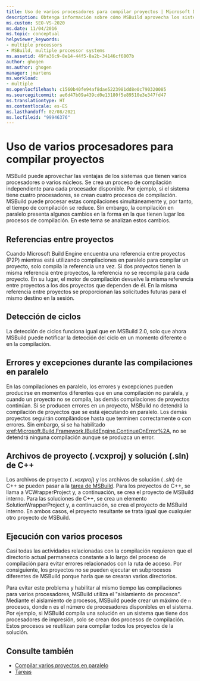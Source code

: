 ```yaml
---
title: Uso de varios procesadores para compilar proyectos | Microsoft Docs
description: Obtenga información sobre cómo MSBuild aprovecha los sistemas que tienen varios procesadores o núcleos mediante la creación de un proceso de compilación independiente para cada procesador disponible.
ms.custom: SEO-VS-2020
ms.date: 11/04/2016
ms.topic: conceptual
helpviewer_keywords:
- multiple processors
- MSBuild, multiple processor systems
ms.assetid: 49fa36c9-8e14-44f5-8a2b-34146cf6807b
author: ghogen
ms.author: ghogen
manager: jmartens
ms.workload:
- multiple
ms.openlocfilehash: c1560b40fe94af8dae5223981dd8e0c790320085
ms.sourcegitcommit: ae6d47b09a439cd0e13180f5e89510e3e347fd47
ms.translationtype: HT
ms.contentlocale: es-ES
ms.lasthandoff: 02/08/2021
ms.locfileid: "99946376"
---
```

# <a name="use-multiple-processors-to-build-projects"></a>Uso de varios procesadores para compilar proyectos

MSBuild puede aprovechar las ventajas de los sistemas que tienen varios procesadores o varios núcleos. Se crea un proceso de compilación independiente para cada procesador disponible. Por ejemplo, si el sistema tiene cuatro procesadores, se crean cuatro procesos de compilación. MSBuild puede procesar estas compilaciones simultáneamente y, por tanto, el tiempo de compilación se reduce. Sin embargo, la compilación en paralelo presenta algunos cambios en la forma en la que tienen lugar los procesos de compilación. En este tema se analizan estos cambios.

## <a name="project-to-project-references"></a>Referencias entre proyectos

 Cuando Microsoft Build Engine encuentra una referencia entre proyectos (P2P) mientras está utilizando compilaciones en paralelo para compilar un proyecto, solo compila la referencia una vez. Si dos proyectos tienen la misma referencia entre proyectos, la referencia no se recompila para cada proyecto. En su lugar, el motor de compilación devuelve la misma referencia entre proyectos a los dos proyectos que dependen de él. En la misma referencia entre proyectos se proporcionan las solicitudes futuras para el mismo destino en la sesión.

## <a name="cycle-detection"></a>Detección de ciclos

 La detección de ciclos funciona igual que en MSBuild 2.0, solo que ahora MSBuild puede notificar la detección del ciclo en un momento diferente o en la compilación.

## <a name="errors-and-exceptions-during-parallel-builds"></a>Errores y excepciones durante las compilaciones en paralelo

 En las compilaciones en paralelo, los errores y excepciones pueden producirse en momentos diferentes que en una compilación no paralela, y cuando un proyecto no se compila, las demás compilaciones de proyectos continúan. Si se producen errores en un proyecto, MSBuild no detendrá la compilación de proyectos que se está ejecutando en paralelo. Los demás proyectos seguirán compilándose hasta que terminen correctamente o con errores. Sin embargo, si se ha habilitado <xref:Microsoft.Build.Framework.IBuildEngine.ContinueOnError%2A>, no se detendrá ninguna compilación aunque se produzca un error.

## <a name="c-project-vcxproj-and-solution-sln-files"></a>Archivos de proyecto (.vcxproj) y solución (.sln) de C++

 Los archivos de proyecto ( *.vcxproj*) y los archivos de solución ( *.sln*) de C++ se pueden pasar a la [tarea de MSBuild](../msbuild/msbuild-task.md). Para los proyectos de C++, se llama a VCWrapperProject y, a continuación, se crea el proyecto de MSBuild interno. Para las soluciones de C++, se crea un elemento SolutionWrapperProject y, a continuación, se crea el proyecto de MSBuild interno. En ambos casos, el proyecto resultante se trata igual que cualquier otro proyecto de MSBuild.

## <a name="multi-process-execution"></a>Ejecución con varios procesos

 Casi todas las actividades relacionadas con la compilación requieren que el directorio actual permanezca constante a lo largo del proceso de compilación para evitar errores relacionados con la ruta de acceso. Por consiguiente, los proyectos no se pueden ejecutar en subprocesos diferentes de MSBuild porque haría que se crearan varios directorios.

 Para evitar este problema y habilitar al mismo tiempo las compilaciones para varios procesadores, MSBuild utiliza el "aislamiento de procesos". Mediante el aislamiento de procesos, MSBuild puede crear un máximo de `n` procesos, donde `n` es el número de procesadores disponibles en el sistema. Por ejemplo, si MSBuild compila una solución en un sistema que tiene dos procesadores de impresión, solo se crean dos procesos de compilación. Estos procesos se reutilizan para compilar todos los proyectos de la solución.

## <a name="see-also"></a>Consulte también

- [Compilar varios proyectos en paralelo](../msbuild/building-multiple-projects-in-parallel-with-msbuild.md)
- [Tareas](../msbuild/msbuild-tasks.md)

